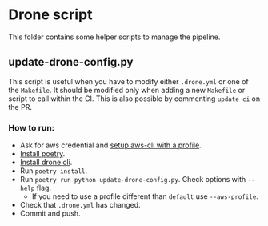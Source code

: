 # Drone script

This folder contains some helper scripts to manage the pipeline.

## update-drone-config.py

This script is useful when you have to modify either `.drone.yml` or one of the `Makefile`. It should be modified only when adding a new `Makefile` or script to call within the CI. This is also possible by commenting `update ci` on the PR.

### How to run:
- Ask for aws credential and [setup aws-cli with a profile](https://docs.aws.amazon.com/cli/latest/userguide/cli-configure-quickstart.html#cli-configure-quickstart-profiles).
- [Install poetry](https://python-poetry.org/docs/).
- [Install drone cli](https://docs.drone.io/cli/install/).
- Run `poetry install`.
- Run `poetry run python update-drone-config.py`. Check options with `--help` flag. 
    - If you need to use a profile different than `default` use `--aws-profile`.
- Check that `.drone.yml` has changed.
- Commit and push.


